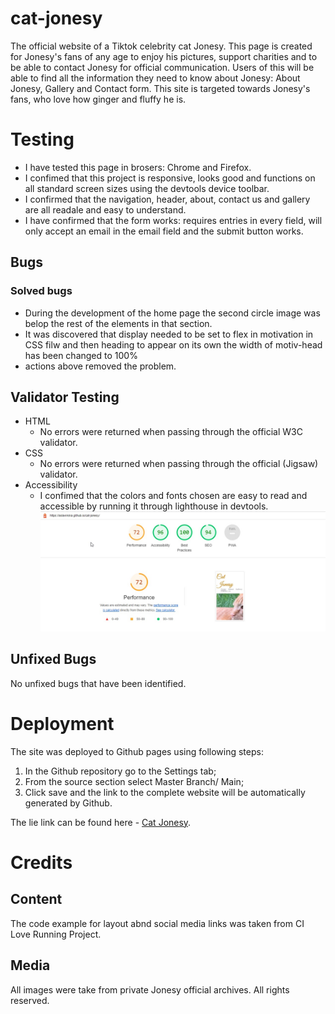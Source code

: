 # cat-jonesy
The official website of a Tiktok celebrity cat Jonesy. This page is created for Jonesy's fans of any age to enjoy his pictures, support charities and to be able to contact Jonesy for official communication.
Users of this will be able to find all the information they need to know about Jonesy: About Jonesy, Gallery and Contact form. This site is targeted towards Jonesy's fans, who love how ginger and fluffy he is. 

# Testing
 - I have tested this page in brosers: Chrome and Firefox.
 - I confimed that this project is responsive, looks good and functions on all standard screen sizes using the devtools device toolbar.
 - I confirmed that the navigation, header, about, contact us and gallery are all readale and easy to understand. 
 - I have confirmed that the form works: requires entries in every field, will only accept an email in the email field and the submit button works. 

 ## Bugs 

 ### Solved bugs

- During the development of the home page the second circle image was belop the rest of the elements in that section. 
- It was discovered that display needed to be set to flex in motivation in CSS filw and then heading to appear on its own the width of motiv-head has been changed to 100% 
- actions above removed the problem. 

## Validator Testing 

- HTML 
    - No errors were returned when passing through the official W3C validator.
- CSS 
    - No errors were returned when passing through the official (Jigsaw) validator.
- Accessibility
    - I confimed that the colors and fonts chosen are easy to read and accessible by running it through lighthouse in devtools. 
    ![Accessibility](/assets/images/accessibility.jpg)

## Unfixed Bugs

No unfixed bugs that have been identified. 

# Deployment 

The site was deployed to Github pages using following steps:
1. In the Github repository go to the Settings tab;
2. From the source section select Master Branch/ Main;
3. Click save and the link to the complete website will be automatically generated by Github.

The lie link can be found here - [Cat Jonesy](https://aslavinska.github.io/cat-jonesy/).

# Credits

## Content
The code example for layout abnd social media links was taken from CI Love Running Project. 

## Media
All images were take from private Jonesy official archives. All rights reserved.